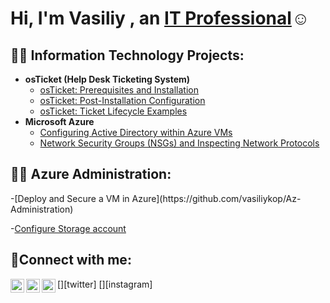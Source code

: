 <h1>Hi, I'm Vasiliy , an <a href="https://www.linkedin.com/in/vasiliy-kopolovich-7b4931310/">IT Professional</a>☺</h1>

<h2>👨‍💻 Information Technology Projects:</h2>

- <b>osTicket (Help Desk Ticketing System)</b>
  - [osTicket: Prerequisites and Installation](https://github.com/vasiliykop/osticket-prereqs)
  - [osTicket: Post-Installation Configuration](https://github.com/vasiliykop/post-install-config)
  - [osTicket: Ticket Lifecycle Examples](https://github.com/vasiliykop/ticket-lifecycle)
- <b>Microsoft Azure</b>
  - [Configuring Active Directory within Azure VMs](https://github.com/vasiliykop/configure-ad)
  - [Network Security Groups (NSGs) and Inspecting Network Protocols](https://github.com/vasiliykop/azure-network-protocols)

 <h2>👨‍💻 Azure Administration:</h2>
  -[Deploy and Secure a VM in Azure](https://github.com/vasiliykop/Az-Administration)
 
  -[Configure Storage account](https://github.com/vasiliykop/Azure-Storage-Security/blob/main/README_Project2.md)

<h2>🤳Connect with me:</h2>

[<img align="left" alt="Josh | Twitter" width="22px" src="https://cdn.jsdelivr.net/npm/simple-icons@v3/icons/twitter.svg" />][twitter]
[<img align="left" alt="Josh | LinkedIn" width="22px" src="https://cdn.jsdelivr.net/npm/simple-icons@v3/icons/linkedin.svg" />][linkedin]
[<img align="left" alt="Josh | Instagram" width="22px" src="https://cdn.jsdelivr.net/npm/simple-icons@v3/icons/instagram.svg" />][instagram]


[linkedin]: https://linkedin.com/in/Josh


